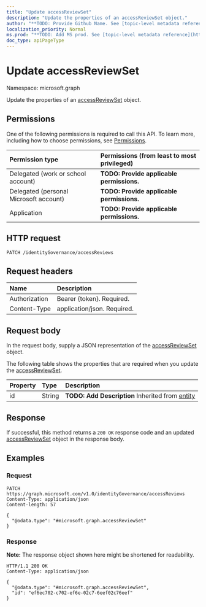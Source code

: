 ```yaml
---
title: "Update accessReviewSet"
description: "Update the properties of an accessReviewSet object."
author: "**TODO: Provide Github Name. See [topic-level metadata reference](https://msgo.azurewebsites.net/add/document/guidelines/metadata.html#topic-level-metadata)**"
localization_priority: Normal
ms.prod: "**TODO: Add MS prod. See [topic-level metadata reference](https://msgo.azurewebsites.net/add/document/guidelines/metadata.html#topic-level-metadata)**"
doc_type: apiPageType
---
```


# Update accessReviewSet
Namespace: microsoft.graph



Update the properties of an [accessReviewSet](../resources/accessreviewset.md) object.

## Permissions
One of the following permissions is required to call this API. To learn more, including how to choose permissions, see [Permissions](/graph/permissions-reference).

|Permission type|Permissions (from least to most privileged)|
|:---|:---|
|Delegated (work or school account)|**TODO: Provide applicable permissions.**|
|Delegated (personal Microsoft account)|**TODO: Provide applicable permissions.**|
|Application|**TODO: Provide applicable permissions.**|

## HTTP request

<!-- {
  "blockType": "ignored"
}
-->
``` http
PATCH /identityGovernance/accessReviews
```

## Request headers
|Name|Description|
|:---|:---|
|Authorization|Bearer {token}. Required.|
|Content-Type|application/json. Required.|

## Request body
In the request body, supply a JSON representation of the [accessReviewSet](../resources/accessreviewset.md) object.

The following table shows the properties that are required when you update the [accessReviewSet](../resources/accessreviewset.md).

|Property|Type|Description|
|:---|:---|:---|
|id|String|**TODO: Add Description** Inherited from [entity](../resources/entity.md)|



## Response

If successful, this method returns a `200 OK` response code and an updated [accessReviewSet](../resources/accessreviewset.md) object in the response body.

## Examples

### Request
<!-- {
  "blockType": "request",
  "name": "update_accessreviewset"
}
-->
``` http
PATCH https://graph.microsoft.com/v1.0/identityGovernance/accessReviews
Content-Type: application/json
Content-length: 57

{
  "@odata.type": "#microsoft.graph.accessReviewSet"
}
```


### Response
**Note:** The response object shown here might be shortened for readability.
<!-- {
  "blockType": "response",
  "truncated": true
}
-->
``` http
HTTP/1.1 200 OK
Content-Type: application/json

{
  "@odata.type": "#microsoft.graph.accessReviewSet",
  "id": "ef6ec702-c702-ef6e-02c7-6eef02c76eef"
}
```

